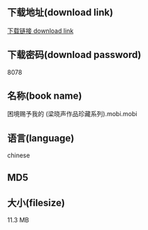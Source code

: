 ## 下载地址(download link)
[下载链接 download link](https://voluble-croquembouche-d321dc.netlify.app/?s=%E5%9B%B0%E5%A2%83%E8%B5%90%E4%BA%88%E6%88%91%E7%9A%84+%28%E6%A2%81%E6%99%93%E5%A3%B0%E4%BD%9C%E5%93%81%E7%8F%8D%E8%97%8F%E7%B3%BB%E5%88%97%29.mobi)

## 下载密码(download password)
8078

## 名称(book name)
困境赐予我的 (梁晓声作品珍藏系列).mobi.mobi

## 语言(language)
chinese

## MD5


## 大小(filesize)
11.3 MB

